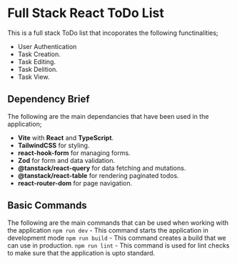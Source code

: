 # Full Stack React ToDo List

This is a full stack ToDo list that incoporates the following functinalities;
 - User Authentication
 - Task Creation.
 - Task Editing.
 - Task Delition.
 - Task View.

## Dependency Brief

The following are the main dependancies that have been used in the application;
- **Vite** with **React** and **TypeScript**.
- **TailwindCSS** for styling.
- **react-hook-form** for managing forms.
- **Zod** for form and data validation.
- **@tanstack/react-query** for data fetching and mutations.
- **@tanstack/react-table** for rendering paginated todos.
- **react-router-dom** for page navigation.


## Basic Commands

The following are the main commands that can be used when working with the application
`npm run dev` - This command starts the application in development mode
`npm run build` - This command creates a build that we can use in production.
`npm run lint` - This command is used for lint checks to make sure that the application is upto standard.

